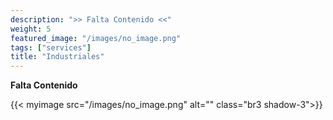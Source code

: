 ```yaml
---
description: ">> Falta Contenido <<"
weight: 5
featured_image: "/images/no_image.png"
tags: ["services"]
title: "Industriales"
---
```

**Falta Contenido**

{{< myimage src="/images/no_image.png" alt="" class="br3 shadow-3">}}

